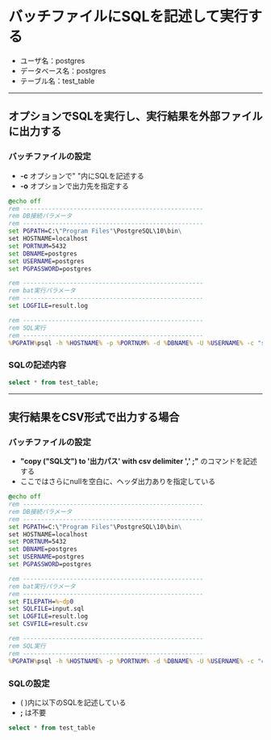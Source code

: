 # バッチファイルにSQLを記述して実行する

* ユーザ名：postgres
* データベース名：postgres
* テーブル名：test_table

---

## オプションでSQLを実行し、実行結果を外部ファイルに出力する

### バッチファイルの設定

* **-c** オプションで" "内にSQLを記述する
* **-o** オプションで出力先を指定する

```bat
@echo off
rem --------------------------------------------------
rem DB接続パラメータ
rem --------------------------------------------------
set PGPATH=C:\"Program Files"\PostgreSQL\10\bin\
set HOSTNAME=localhost
set PORTNUM=5432
set DBNAME=postgres
set USERNAME=postgres
set PGPASSWORD=postgres

rem --------------------------------------------------
rem bat実行パラメータ
rem --------------------------------------------------
set LOGFILE=result.log

rem --------------------------------------------------
rem SQL実行
rem --------------------------------------------------
%PGPATH%psql -h %HOSTNAME% -p %PORTNUM% -d %DBNAME% -U %USERNAME% -c "select * from test_table;" -o %LOGFILE%
```

### SQLの記述内容

```sql
select * from test_table;
```

---

## 実行結果をCSV形式で出力する場合

### バッチファイルの設定

* **"copy ("SQL文") to '出力パス' with csv delimiter ',' ;"** のコマンドを記述する
* ここではさらにnullを空白に、ヘッダ出力ありを指定している

```bat
@echo off
rem --------------------------------------------------
rem DB接続パラメータ
rem --------------------------------------------------
set PGPATH=C:\"Program Files"\PostgreSQL\10\bin\
set HOSTNAME=localhost
set PORTNUM=5432
set DBNAME=postgres
set USERNAME=postgres
set PGPASSWORD=postgres

rem --------------------------------------------------
rem bat実行パラメータ
rem --------------------------------------------------
set FILEPATH=%~dp0
set SQLFILE=input.sql
set LOGFILE=result.log
set CSVFILE=result.csv

rem --------------------------------------------------
rem SQL実行
rem --------------------------------------------------
%PGPATH%psql -h %HOSTNAME% -p %PORTNUM% -d %DBNAME% -U %USERNAME% -c "copy (select * from test_table) to '%FILEPATH%%CSVFILE%' with csv delimiter ',' null as '' header;"
```

### SQLの設定

* ( )内に以下のSQLを記述している
* **;** は不要

```sql
select * from test_table
```
